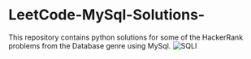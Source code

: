 # LeetCode-MySql-Solutions-
This repository contains python solutions for some of the HackerRank problems from the Database genre using MySql. 
![SQLI](https://user-images.githubusercontent.com/27827295/230614426-5e9d64ce-226b-4f98-9524-794365a8b730.gif)

